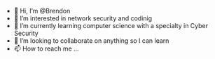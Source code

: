 - 👋 Hi, I’m @Brendon
- 👀 I’m interested in network security and codinig
- 🌱 I’m currently learning computer science with a specialty in Cyber Security
- 💞️ I’m looking to collaborate on anything so I can learn
- 📫 How to reach me ...

<!---
BrendonT321/BrendonT321 is a ✨ special ✨ repository because its `README.md` (this file) appears on your GitHub profile.
You can click the Preview link to take a look at your changes.
--->
